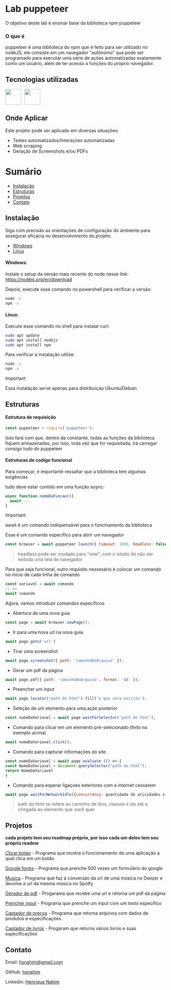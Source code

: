 <!-- Exemplo de uso do template: https://github.com/kspencerl/lab-springboot-basic-api -->

# Lab puppeteer
O objetivo deste lab é ensinar base da biblioteca npm puppeteer

### O que é
puppeteer é uma biblioteca do npm que é feito para ser utilizado no nodeJS, ele consiste em um navegador "autônomo" que pode ser programado para executar uma série de ações automatizadas exatamente como um usuário, além de ter acesso a funções do próprio navegador.

## Tecnologias utilizadas
<!-- Link com os badges para inserir abaixo https://devicon.dev/ -->
<div style="display: flex; gap: 10px;">
  <img width="50px" src="https://cdn.jsdelivr.net/gh/devicons/devicon@latest/icons/nodejs/nodejs-original-wordmark.svg"/>  
  <img width="50px" src="https://cdn.jsdelivr.net/gh/devicons/devicon/icons/npm/npm-original-wordmark.svg">
</div>

## Onde Aplicar
Este projeto pode ser aplicado em diversas situações:
- Testes automatizados/Interações automatizadas
- Web scraping
- Geração de Screenshots e/ou PDFs


# Sumário

* [Instalação](#instalação)
* [Estruturas](#estruturas)
* [Projetos](#projetos)
* [Contato](#contato)

## Instalação

Siga com precisão as orientações de configuração do ambiente para assegurar eficácia no desenvolvimento do projeto.

* [Windows](#windows)
* [Linux](#linux)

#### Windows:
Instale o setup da versão mais recente do node nesse link:
https://nodejs.org/en/download

Depois, execute esse comando no powershell para verificar a versão:
```bash
node -v
npm -v
```
#### Linux:
Execute esse comando no shell para instalar curl:
```bash
sudo apt update
sudo apt install nodejs
sudo apt install npm
```
Para verificar a instalação utilize:
```bash
node -v
npm -v
```
> [!IMPORTANT]
> Essa instalação serve apenas para distribuição Ubuntu/Debian

## Estruturas

#### Estrutura de requisição
```js
const puppeteer = require('puppeteer');
```
Isso fará com que, dentro da constante, todas as funções da biblioteca fiquem armazenadas, por isso, toda vez que for requisitada, irá carregar consigo tudo do puppeteer

#### Estruturas de codigo funcional
Para começar, é importante ressaltar que a biblioteca tem algumas exigências

tudo deve estar contido em uma função async:
```js
async function nomeDaFuncao(){
  await ...
}
```
> [!IMPORTANT]
> await é um comando indispensável para o funcinamento da biblioteca

Esse é um comando específico para abrir um navegador
```js
const browser = await puppeteer.launch({ timeout: 1000, headless: false });
```
> headless pode ser mudado para "new", com o intuito de não ser exibida uma tela de navegador  

Para que seja funcional, outro requisito nessesário é colocar um comando no início de cada linha de comando
```js
const variavel = await comando
// ou
await comando
```
Agora, vamos introduzir comandos específicos
* Abertura de uma nova guia
```js
const page = await browser.newPage();
```

* Ir para uma nova url na nova guia
```js
await page.goto('url')
```

* Tirar uma screenshot
```js
await page.screenshot({ path: 'caminhoDoArquivo' });
```

* Gerar um pdf da página
```js
await page.pdf({ path: 'caminhoDoArquivo', format: 'A4' });
```

* Preencher um input
```js
await page.locator("path do html").fill('o que sera escrito');
```

* Seleção de um elemento para uma ação posterior
```js
const nomeDaVariavel = await page.waitForSelector('path do html');
```

* Comando para clicar em um elemento pré-selecionado (feito no exemplo acima)
```js
await nomeDaVariavel.click();
```

* Comando para capturar informações do site
```js
const nomeDaVariavel = await page.evaluate (() => {
const NomeDaVariavel = document.querySelector("path do html");
return NomeDaVariavel
}
```

* Comando para esperar ligaçoes exteriores com a internet cessarem
```js
await page.waitForNetworkIdle({concurrency: quantidade de atividades simultâneas, idleTime: tempo de inatividade })
```
> path do html se refere ao caminho de divs, classes e ids até a chegada ao elemento que você quer

## Projetos
**cada projeto tem seu roadmap próprio, por isso cada um deles tem seu próprio readme**

[Clicar botao](clicar_botao) - Programa que mostra o funcionamento de uma aplicação a qual clica em um botão

[Google forms](google_forms) - Programa que prenche 500 vezes um formulário do google

[Musica](musica) - Programa que faz a conversão da url de uma música no Deezer e devolve a url da mesma música no Spotfy

[Gerador de pdf](pdfGenerator) - Progarama que recebe uma url e retorna um pdf da página

[Prencher input](preencher_input) - Programa que prenche um input com um texto específico

[Captador de preços](prices_geter) - Programa que retorna arquivos com dados de produtos e especificações

[Captador de livros](books_gater) - Progaram que retorna vários livros e suas especificações
## Contato
Email: [hsnahim@gmail.com](mailto:hsnahim@gmail.com)

GitHub: [hsnahim](https://github.com/hsnahim)

Linkedin: [Henrique Nahim](https://www.linkedin.com/in/henrique-nahim-3a71a8267/)
